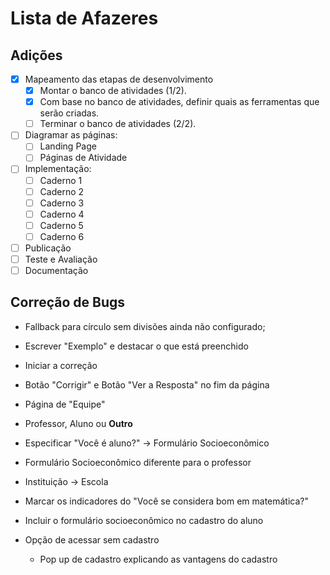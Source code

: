 # Lista de Afazeres

## Adições
- [x] Mapeamento das etapas de desenvolvimento
    - [x] Montar o banco de atividades (1/2).
    - [x] Com base no banco de atividades, definir quais as ferramentas que serão criadas.
    - [ ] Terminar o banco de atividades (2/2).
- [ ] Diagramar as páginas:
    - [ ] Landing Page
    - [ ] Páginas de Atividade
- [ ] Implementação:
    - [ ] Caderno 1
    - [ ] Caderno 2
    - [ ] Caderno 3
    - [ ] Caderno 4
    - [ ] Caderno 5
    - [ ] Caderno 6
- [ ] Publicação
- [ ] Teste e Avaliação
- [ ] Documentação

## Correção de Bugs
- Fallback para círculo sem divisões ainda não configurado;





- Escrever "Exemplo" e destacar o que está preenchido
- Iniciar a correção
- Botão "Corrigir" e Botão "Ver a Resposta" no fim da página
- Página de "Equipe"
- Professor, Aluno ou **Outro**
- Especificar "Você é aluno?" -> Formulário Socioeconômico
- Formulário Socioeconômico diferente para o professor
- Instituição -> Escola
- Marcar os indicadores do "Você se considera bom em matemática?"
- Incluir o formulário socioeconômico no cadastro do aluno
- Opção de acessar sem cadastro
    - Pop up de cadastro explicando as vantagens do cadastro